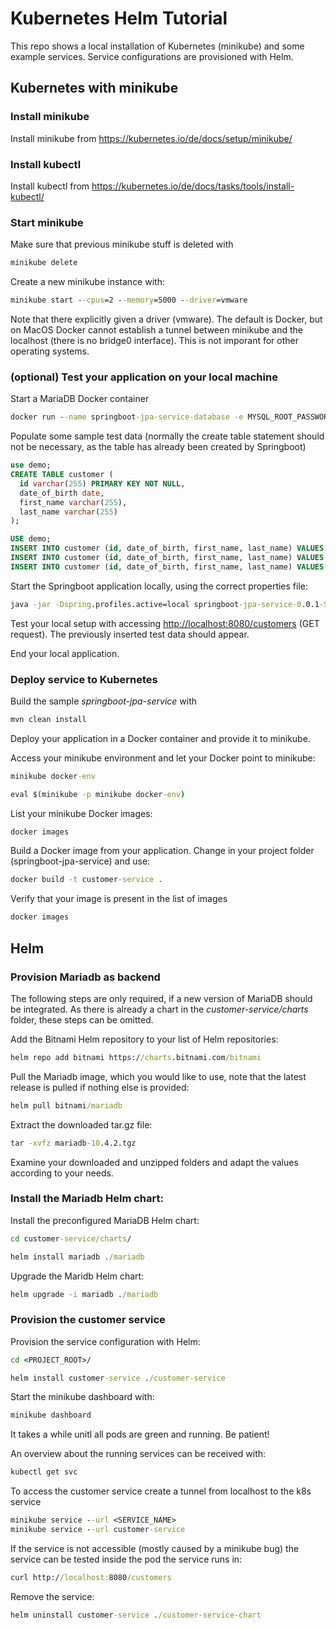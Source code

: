 # Kubernetes Helm Tutorial

This repo shows a local installation of Kubernetes (minikube) and some example services. Service configurations are
provisioned with Helm.

## Kubernetes with minikube

### Install minikube

Install minikube from <https://kubernetes.io/de/docs/setup/minikube/>

### Install kubectl

Install kubectl from <https://kubernetes.io/de/docs/tasks/tools/install-kubectl/>

### Start minikube

Make sure that previous minikube stuff is deleted with
```cmd
minikube delete
```

Create a new minikube instance with:
```cmd
minikube start --cpus=2 --memory=5000 --driver=vmware
```

Note that there explicitly given a driver (vmware). The default is Docker, but on MacOS Docker cannot
establish a tunnel between minikube and the localhost (there is no bridge0 interface). This is not imporant 
for other operating systems. 


### (optional) Test your application on your local machine

Start a MariaDB Docker container

```cmd
docker run --name springboot-jpa-service-database -e MYSQL_ROOT_PASSWORD=jenskohler -p3306:3306 -d mariadb:latest
```

Populate some sample test data (normally the create table statement should not be necessary, as the table has
already been created by Springboot)

```sql
use demo;
CREATE TABLE customer (
  id varchar(255) PRIMARY KEY NOT NULL, 
  date_of_birth date, 
  first_name varchar(255), 
  last_name varchar(255)
);

USE demo;
INSERT INTO customer (id, date_of_birth, first_name, last_name) VALUES ('1', '2022-01-01', 'homer', 'simpson');
INSERT INTO customer (id, date_of_birth, first_name, last_name) VALUES ('2', '2022-02-02', 'marge', 'simpson');
INSERT INTO customer (id, date_of_birth, first_name, last_name) VALUES ('3', '2022-03-03', 'lisa', 'simpson');

```


Start the Springboot application locally, using the correct properties file: 

```cmd
java -jar -Dspring.profiles.active=local springboot-jpa-service-0.0.1-SNAPSHOT.jar
```

Test your local setup with accessing <http://localhost:8080/customers> (GET request). The previously inserted test data
should appear.

End your local application.

### Deploy service to Kubernetes

Build the sample _springboot-jpa-service_ with
```cmd
mvn clean install 
```

Deploy your application in a Docker container and provide it to minikube.

Access your minikube environment and let your Docker point to minikube:

```cmd
minikube docker-env

eval $(minikube -p minikube docker-env)
```

List your minikube Docker images:

```cmd
docker images
```

Build a Docker image from your application. Change in your project folder (springboot-jpa-service) and use:

```cmd
docker build -t customer-service .
```

Verify that your image is present in the list of images

```cmd
docker images
```

## Helm

### Provision Mariadb as backend

The following steps are only required, if a new version of MariaDB should be 
integrated. As there is already a chart in the _customer-service/charts_ folder, 
these steps can be omitted. 

Add the Bitnami Helm repository to your list of Helm repositories: 
```cmd 
helm repo add bitnami https://charts.bitnami.com/bitnami
```

Pull the Mariadb image, which you would like to use, 
note that the latest release is pulled if nothing else is provided: 

```cmd 
helm pull bitnami/mariadb
```

Extract the downloaded tar.gz file:
```cmd 
tar -xvfz mariadb-10.4.2.tgz
```

Examine your downloaded and unzipped folders and adapt the values according to your needs.

### Install the Mariadb Helm chart:

Install the preconfigured MariaDB Helm chart:
```cmd
cd customer-service/charts/

helm install mariadb ./mariadb
```

Upgrade the Maridb Helm chart:
```cmd
helm upgrade -i mariadb ./mariadb
```

### Provision the customer service

Provision the service configuration with Helm:
```cmd
cd <PROJECT_ROOT>/

helm install customer-service ./customer-service
```

Start the minikube dashboard with:
```cmd
minikube dashboard
```

It takes a while unitl all pods are green and running. Be patient!

An overview about the running services can be received with:
```cmd
kubectl get svc
```

To access the customer service create a tunnel from localhost to the k8s service
```cmd 
minikube service --url <SERVICE_NAME>
minikube service --url customer-service
```

If the service is not accessible (mostly caused by a minikube bug) the service can be tested inside the
pod the service runs in:

```cmd
curl http://localhost:8080/customers
```

Remove the service:
```cmd
helm uninstall customer-service ./customer-service-chart
```


